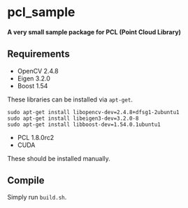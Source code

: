 # pcl_sample

#### A very small sample package for PCL (Point Cloud Library)

## Requirements

* OpenCV 2.4.8
* Eigen 3.2.0
* Boost 1.54

These libraries can be installed via `apt-get`.
```
sudo apt-get install libopencv-dev=2.4.8+dfsg1-2ubuntu1
sudo apt-get install libeigen3-dev=3.2.0-8
sudo apt-get install libboost-dev=1.54.0.1ubuntu1
```

* PCL 1.8.0rc2
* CUDA

These should be installed manually.


## Compile

Simply run `build.sh`.
